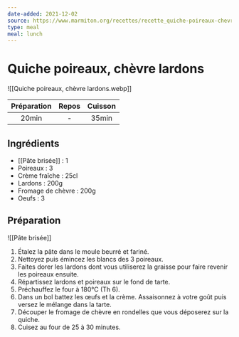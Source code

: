 ```yaml
---
date-added: 2021-12-02
source: https://www.marmiton.org/recettes/recette_quiche-poireaux-chevre-lardons_22275.aspx
type: meal
meal: lunch
---
```


# Quiche poireaux, chèvre lardons

![[Quiche poireaux, chèvre lardons.webp]]

| Préparation | Repos | Cuisson |
|:-----------:|:-----:|:-------:|
|    20min    |   -   |  35min  |

## Ingrédients

- [[Pâte brisée]] : 1
- Poireaux : 3
- Crème fraîche : 25cl
- Lardons : 200g
- Fromage de chèvre : 200g
- Oeufs : 3

## Préparation

![[Pâte brisée]]

1. Étalez la pâte dans le moule beurré et fariné.
2. Nettoyez puis émincez les blancs des 3 poireaux.
3. Faites dorer les lardons dont vous utiliserez la graisse pour faire revenir les poireaux ensuite.
4. Répartissez lardons et poireaux sur le fond de tarte.
5. Préchauffez le four à 180°C (Th 6).
6. Dans un bol battez les œufs et la crème. Assaisonnez à votre goût puis versez le mélange dans la tarte.
7. Découper le fromage de chèvre en rondelles que vous déposerez sur la quiche.
8. Cuisez au four de 25 à 30 minutes.
